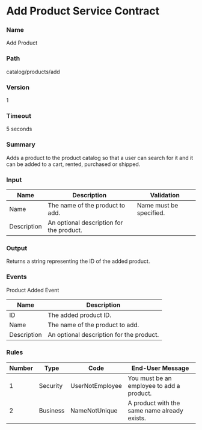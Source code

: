 # Add Product Service Contract

### Name
Add Product

### Path 
catalog/products/add

### Version
1

### Timeout
5 seconds

### Summary
Adds a product to the product catalog so that a user can search for it and it can be added to a cart, rented, purchased or shipped.

### Input

| Name        | Description                              | Validation              |
| ----------- | ---------------------------------------- | ----------------------- |
| Name        | The name of the product to add.          | Name must be specified. |
| Description | An optional description for the product. |                         |

### Output
Returns a string representing the ID of the added product.

### Events
Product Added Event

| Name        | Description                              | 
| ----------- | ---------------------------------------- | 
| ID          | The added product ID.                    |
| Name        | The name of the product to add.          | 
| Description | An optional description for the product. |

### Rules 

| Number | Type     | Code                   | End-User Message                             | 
| ------ | -------- | ---------------------- | -------------------------------------------- |
| 1      | Security | UserNotEmployee        | You must be an employee to add a product.    |
| 2      | Business | NameNotUnique          | A product with the same name already exists. |